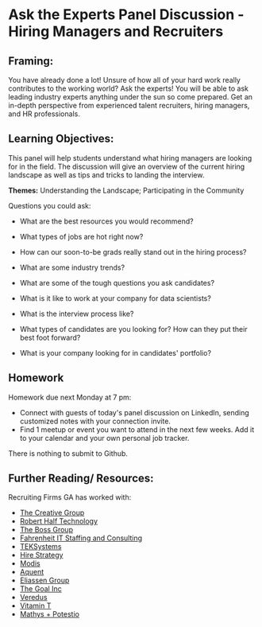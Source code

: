 # Ask the Experts Panel Discussion - Hiring Managers and Recruiters   

## Framing: 

You have already done a lot! Unsure of how all of your hard work really contributes to the working world? Ask the experts!  You will be able to ask leading industry experts anything under the sun so come prepared. Get an in-depth perspective from experienced talent recruiters, hiring managers, and HR professionals. 

## Learning Objectives: 
This panel will help students understand what hiring managers are looking for in the field. The discussion will give an overview of the current hiring landscape as well as tips and tricks to landing the interview. 

**Themes:** Understanding the Landscape; Participating in the Community

Questions you could ask: 

* What are the best resources you would recommend?

* What types of jobs are hot right now? 

* How can our soon-to-be grads really stand out in the hiring process?

* What are some industry trends?

* What are some of the tough questions you ask candidates?

* What is it like to work at your company for data scientists?

* What is the interview process like?

* What types of candidates are you looking for? How can they put their best foot forward?

* What is your company looking for in candidates' portfolio?

## Homework 
Homework due next Monday at 7 pm:
- Connect with guests of today's panel discussion on LinkedIn, sending customized notes with your connection invite. 
- Find 1 meetup or event you want to attend in the next few weeks. Add it to your calendar and your own personal job tracker. 

There is nothing to submit to Github. 


## Further Reading/ Resources: 

Recruiting Firms GA has worked with:  

- [The Creative Group](https://www.roberthalf.com/creativegroup) 
- [Robert Half Technology](https://www.roberthalf.com/) 
- [The Boss Group](http://www.thebossgroup.com/) 
- [Fahrenheit IT Staffing and Consulting](http://www.fahrenheitit.com/) 
- [TEKSystems](https://www.teksystems.com/en) 
- [Hire Strategy ](http://www.hirestrategy.com/)
- [Modis](http://www.modis.com/) 
- [Aquent ](https://aquent.com/)
- [Eliassen Group](http://www.eliassen.com/)
- [The Goal Inc ](http://www.thegoalinc.com/)
- [Veredus](https://vereduscorp.com/)
- [Vitamin T](https://vitamintalent.com/) 
- [Mathys + Potestio](http://mathys-potestio.com/) 

